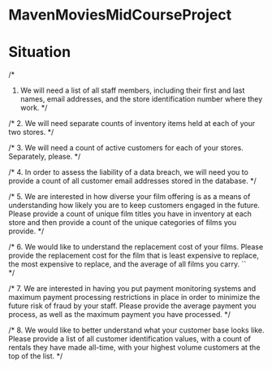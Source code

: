# MavenMoviesMidCourseProject

<h1>Situation</h1>


/*
1.	We will need a list of all staff members, including their first and last names, 
email addresses, and the store identification number where they work. 
*/ 



/*
2.	We will need separate counts of inventory items held at each of your two stores. 
*/ 



/*
3.	We will need a count of active customers for each of your stores. Separately, please. 
*/



/*
4.	In order to assess the liability of a data breach, we will need you to provide a count 
of all customer email addresses stored in the database. 
*/



/*
5.	We are interested in how diverse your film offering is as a means of understanding how likely 
you are to keep customers engaged in the future. Please provide a count of unique film titles 
you have in inventory at each store and then provide a count of the unique categories of films you provide. 
*/



/*
6.	We would like to understand the replacement cost of your films. 
Please provide the replacement cost for the film that is least expensive to replace, 
the most expensive to replace, and the average of all films you carry. ``	
*/



/*
7.	We are interested in having you put payment monitoring systems and maximum payment 
processing restrictions in place in order to minimize the future risk of fraud by your staff. 
Please provide the average payment you process, as well as the maximum payment you have processed.
*/



/*
8.	We would like to better understand what your customer base looks like. 
Please provide a list of all customer identification values, with a count of rentals 
they have made all-time, with your highest volume customers at the top of the list.
*/
